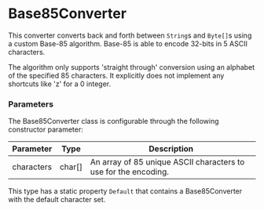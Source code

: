 # Base85Converter
This converter converts back and forth between `String`s and `Byte[]`s using a custom Base-85 algorithm.
Base-85 is able to encode 32-bits in 5 ASCII characters. 

The algorithm only supports 'straight through' conversion using an alphabet of the specified 85 characters. 
It explicitly does not implement any shortcuts like 'z' for a 0 integer.

### Parameters
The Base85Converter class is configurable through the following constructor parameter:

| Parameter |  Type | Description | 
| --------- |  ---- | ----------- | 
| characters | char[] | An array of 85 unique ASCII characters to use for the encoding. |

This type has a static property `Default` that contains a Base85Converter with the default character set.
